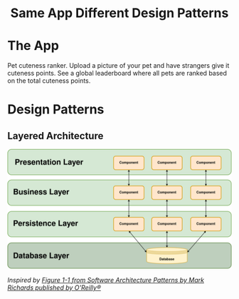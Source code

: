 <h1 align="center">Same App Different Design Patterns</h1>

# The App

Pet cuteness ranker. Upload a picture of your pet and have strangers give it cuteness points. See a global leaderboard where all pets are ranked based on the total cuteness points.

# Design Patterns

## Layered Architecture

<p>
    <img src="layered-architecture/diagram.png" alt="Layered architecture diagram">
</p>

_Inspired by [Figure 1-1 from Software Architecture Patterns by Mark Richards published by O'Reilly®](https://www.oreilly.com/library/view/software-architecture-patterns/9781491971437/ch01.html)_
